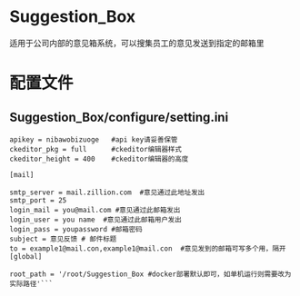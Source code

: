 # Suggestion_Box
适用于公司内部的意见箱系统，可以搜集员工的意见发送到指定的邮箱里

# 配置文件
## Suggestion_Box/configure/setting.ini

```[flask11]
apikey = nibawobizuoge   #api key请妥善保管
ckeditor_pkg = full      #ckeditor编辑器样式
ckeditor_height = 400    #ckeditor编辑器的高度

[mail]

smtp_server = mail.zillion.com  #意见通过此地址发出
smtp_port = 25
login_mail = you@mail.com #意见通过此邮箱发出
login_user = you name  #意见通过此邮箱用户发出
login_pass = youpassword #邮箱密码
subject = 意见反馈 # 邮件标题
to = example1@mail.con,example1@mail.con  #意见发到的邮箱可写多个用，隔开
[global]

root_path = '/root/Suggestion_Box #docker部署默认即可，如单机运行则需要改为实际路径'```
